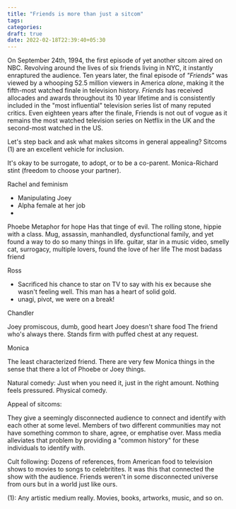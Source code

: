 ```yaml
---
title: "Friends is more than just a sitcom"
tags:
categories: 
draft: true
date: 2022-02-18T22:39:40+05:30
---
```


On September 24th, 1994, the first episode of yet another sitcom aired on NBC. Revolving around the lives of six friends living in NYC, it instantly enraptured the audience. Ten years later, the final episode of _"Friends"_ was viewed by a whooping 52.5 million viewers in America _alone_, making it the fifth-most watched finale in television history. _Friends_ has received allocades and awards throughout its 10 year lifetime and is consistently included in the "most influential" television series list of many reputed critics. Even eighteen years after the finale, Friends is not out of vogue as it remains the most watched television series on Netflix in the UK and the second-most watched in the US. 

Let's step back and ask what makes sitcoms in general appealing? Sitcoms (1) are an excellent vehicle for inclusion.  


It's okay to be surrogate, to adopt, or to be a co-parent. Monica-Richard stint (freedom to choose your partner).  

Rachel and feminism
- Manipulating Joey
- Alpha female at her job
- 

Phoebe 
Metaphor for hope
Has that tinge of evil.
The rolling stone, hippie with a class.
Mug, assassin, manhandled, dysfunctional family, and yet
found a way to do so many things in life.
guitar, star in a music video, smelly cat, surrogacy, multiple lovers, found the love of her life
The most badass friend

Ross
- Sacrificed his chance to star on TV to say with his ex because she wasn't feeling well. This man has a heart of solid gold.
- unagi, pivot, we were on a break!  

Chandler


Joey
promiscous, dumb, good heart
Joey doesn't share food
The friend who's always there. Stands firm with puffed chest at any request.


Monica

The least characterized friend. There are very few Monica things in the sense that there a lot of Phoebe or Joey things. 



Natural comedy:
Just when you need it, just in the right amount. Nothing feels pressured. Physical comedy. 

Appeal of sitcoms:

They give a seemingly disconnected audience to connect and identify with each other at some level. Members of two different communities may not have something common to share, agree, or emphatise over. Mass media alleviates that problem by providing a "common history" for these individuals to identify with.

Cult following: 
Dozens of references, from American food to television shows to movies to songs to celebritites. It was this that connected the show with the audience. Friends weren't in some disconnected universe from ours but in a world just like ours. 

(1): Any artistic medium really. Movies, books, artworks, music, and so on.